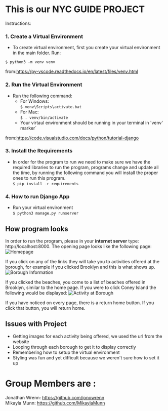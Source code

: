 
# This is our NYC GUIDE PROJECT #

Instructions:

### 1. Create a Virtual Environment
- To create virtual environment, first you create your virtual environment in the main folder. Run:<br>

```$ python3 -m venv venv```


from:https://py-vscode.readthedocs.io/en/latest/files/venv.html
### 2. Run the Virtual Environment
- Run the following command:
    - For Windows:<br>
        ```$ venv\Scripts\activate.bat```
    - For Mac:<br>
        ```$ . venv/bin/activate```
    - Your virtaul environment should be running in your terminal in 'venv' marker`

from:https://code.visualstudio.com/docs/python/tutorial-django
### 3. Install the Requirements
 - In order for the program to run we need to make sure we have the required libraries to run the program, programs change and update all the time, by running the following command you will install the proper ones to run this program. <br>
    ```$ pip install -r requirements```

### 4. How to run Django App
- Run your virtual environment <br>
        ```$ python3 manage.py runserver```

## How program looks
In order to run the program, please in your **internet server** type: http://localhost:8000. The opening page looks like the following page:
![Homepage](images/Homepage.jpg)


If you click on any of the links they will take you to activities offered at the borough, for example if you clicked Brooklyn and this is what shows up.
![Borough Information](images/boroughInfo.jpg)

If you clicked the beaches, you come to a list of beaches offered in Brooklyn, similar to the home page. If you were to click Coney Island the following would be displayed:
![Activity at Borough](images/beachAtBorough.jpg)

If you have noticed on every page, there is a return home button. If you click that button, you will return home.

## Issues with Project
- Getting images for each activity being offered, we used the url from the website 
- Looping through each borough to get it to display correctly
- Remembering how to setup the virtual environment
- Styling was fun and yet difficult because we weren't sure how to set it up
# Group Members are : 
 Jonathan Wrenn: https://github.com/jonowrenn <br>
 Mikayla Munn: https://github.com/MikaylaMunn

